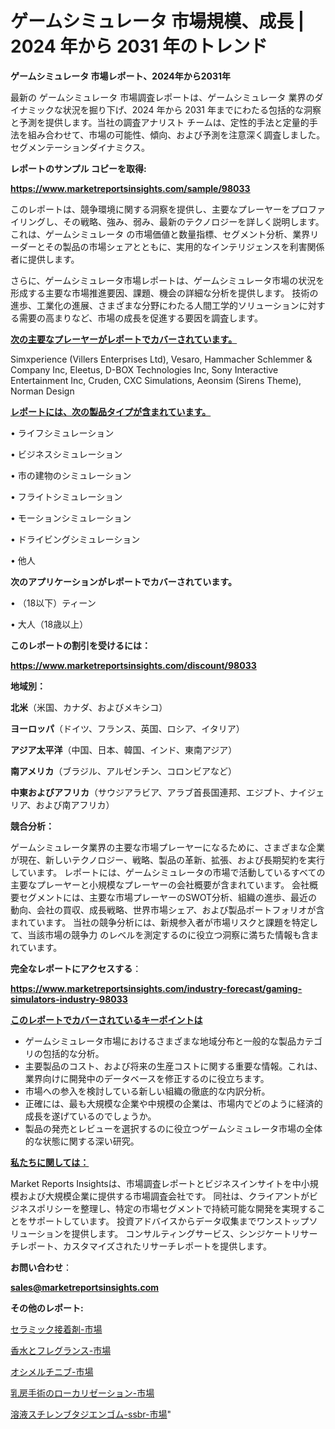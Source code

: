 # ゲームシミュレータ 市場規模、成長 | 2024 年から 2031 年のトレンド

<strong>ゲームシミュレータ 市場レポート、2024年から2031年</strong>

最新の ゲームシミュレータ 市場調査レポートは、ゲームシミュレータ 業界のダイナミックな状況を掘り下げ、2024 年から 2031 年までにわたる包括的な洞察と予測を提供します。当社の調査アナリスト チームは、定性的手法と定量的手法を組み合わせて、市場の可能性、傾向、および予測を注意深く調査しました。 セグメンテーションダイナミクス。



<strong>レポートのサンプル コピーを取得:</strong> <a href=https://www.marketreportsinsights.com/sample/98033>

<strong><u>https://www.marketreportsinsights.com/sample/98033</u></strong></a>

このレポートは、競争環境に関する洞察を提供し、主要なプレーヤーをプロファイリングし、その戦略、強み、弱み、最新のテクノロジーを詳しく説明します。 これは、ゲームシミュレータ の市場価値と数量指標、セグメント分析、業界リーダーとその製品の市場シェアとともに、実用的なインテリジェンスを利害関係者に提供します。

さらに、ゲームシミュレータ市場レポートは、ゲームシミュレータ市場の状況を形成する主要な市場推進要因、課題、機会の詳細な分析を提供します。 技術の進歩、工業化の進展、さまざまな分野にわたる人間工学的ソリューションに対する需要の高まりなど、市場の成長を促進する要因を調査します。



<strong><u>次の主要なプレーヤーがレポートでカバーされています。</u></strong>

Simxperience (Villers Enterprises Ltd), Vesaro, Hammacher Schlemmer & Company Inc, Eleetus, D-BOX Technologies Inc, Sony Interactive Entertainment Inc, Cruden, CXC Simulations, Aeonsim (Sirens Theme), Norman Design



<strong><u><b>レポートには、次の製品タイプが含まれています。</b></u></strong>

• ライフシミュレーション

• ビジネスシミュレーション

• 市の建物のシミュレーション

• フライトシミュレーション

• モーションシミュレーション

• ドライビングシミュレーション

• 他人



<strong><b>次のアプリケーションがレポートでカバーされています。</b></strong>

• （18以下）ティーン

• 大人（18歳以上）



<strong><b>このレポートの割引を受けるには：</b></strong><a href=https://www.marketreportsinsights.com/discount/98033>

<strong><u>https://www.marketreportsinsights.com/discount/98033</u></strong></a>



<strong>地域別：</strong>



<strong>北米</strong>（米国、カナダ、およびメキシコ）



<strong>ヨーロッパ</strong>（ドイツ、フランス、英国、ロシア、イタリア）



<strong>アジア太平洋</strong>（中国、日本、韓国、インド、東南アジア）



<strong>南アメリカ</strong>（ブラジル、アルゼンチン、コロンビアなど）



<strong>中東およびアフリカ</strong>（サウジアラビア、アラブ首長国連邦、エジプト、ナイジェリア、および南アフリカ）



<strong>競合分析：</strong>

ゲームシミュレータ業界の主要な市場プレーヤーになるために、さまざまな企業が現在、新しいテクノロジー、戦略、製品の革新、拡張、および長期契約を実行しています。 レポートには、ゲームシミュレータの市場で活動しているすべての主要なプレーヤーと小規模なプレーヤーの会社概要が含まれています。 会社概要セグメントには、主要な市場プレーヤーのSWOT分析、組織の進歩、最近の動向、会社の買収、成長戦略、世界市場シェア、および製品ポートフォリオが含まれています。 当社の競争分析には、新規参入者が市場リスクと課題を特定して、当該市場の競争力 のレベルを測定するのに役立つ洞察に満ちた情報も含まれています。



<strong>完全なレポートにアクセスする</strong>：

<a href=https://www.marketreportsinsights.com/industry-forecast/gaming-simulators-industry-98033>

<strong><u>https://www.marketreportsinsights.com/industry-forecast/gaming-simulators-industry-98033</u></strong></a>



<strong><u><b>このレポートでカバーされているキーポイントは</b></u></strong>
<ul>
  <li>ゲームシミュレータ市場におけるさまざまな地域分布と一般的な製品カテゴリの包括的な分析。</li>
  <li>主要製品のコスト、および将来の生産コストに関する重要な情報。これは、業界向けに開発中のデータベースを修正するのに役立ちます。</li>
  <li>市場への参入を検討している新しい組織の徹底的な内訳分析。</li>
  <li>正確には、最も大規模な企業や中規模の企業は、市場内でどのように経済的成長を遂げているのでしょうか。</li>
  <li>製品の発売とレビューを選択するのに役立つゲームシミュレータ市場の全体的な状態に関する深い研究。</li>
</ul>


<strong><u><b>私たちに関しては：</b></u></strong>

Market Reports Insightsは、市場調査レポートとビジネスインサイトを中小規模および大規模企業に提供する市場調査会社です。 同社は、クライアントがビジネスポリシーを整理し、特定の市場セグメントで持続可能な開発を実現することをサポートしています。 投資アドバイスからデータ収集までワンストップソリューションを提供します。 コンサルティングサービス、シンジケートリサーチレポート、カスタマイズされたリサーチレポートを提供します。



<strong><b>お問い合わせ</b></strong>：

<a href=mailto:sales@marketreportsinsights.com>

<strong><u>sales@marketreportsinsights.com</u></strong></a>



<strong>その他のレポート:</strong>

<a href=https://www.linkedin.com/pulse/セラミック接着剤-市場-2023-年のダイナミクスとビジネストレンド-2030-ol5mf/>セラミック接着剤-市場</a>

<a href=https://www.linkedin.com/pulse/香水とフレグランス-市場-2023-新興市場-将来の動向と市場需要-2030-oai8f/>香水とフレグランス-市場</a>

<a href=https://www.linkedin.com/pulse/オシメルチニブ-市場-2023-競争分析と事業成長-2030-pr-news-hub-k2ngf/>オシメルチニブ-市場</a>

<a href=https://www.linkedin.com/pulse/乳房手術のローカリゼーション-市場-2023-総合分析と事業成長戦略-2030-pr-news-hub-ohxyf/>乳房手術のローカリゼーション-市場</a>

<a href=https://www.linkedin.com/pulse/溶液スチレンブタジエンゴム-ssbr-市場-2023-年のダイナミクスとビジネストレンド-cgedf/>溶液スチレンブタジエンゴム-ssbr-市場</a>"
